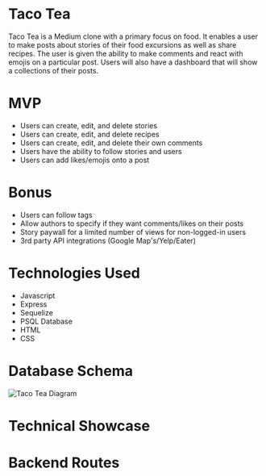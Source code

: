 
# Taco Tea 

Taco Tea is a Medium clone with a primary focus on food. It enables a user to make posts about stories of their food excursions as well as share recipes. The user is given the ability to make comments and react with emojis on a particular post. Users will also have a dashboard that will show a collections of their posts. 

<insert images of web app here>


# MVP
* Users can create, edit, and delete stories
* Users can create, edit, and delete recipes
* Users can create, edit, and delete their own comments
* Users have the ability to follow stories and users
* Users can add likes/emojis onto a post

# Bonus
* Users can follow tags
* Allow authors to specify if they want comments/likes on their posts
* Story paywall for a limited number of views for non-logged-in users
* 3rd party API integrations (Google Map's/Yelp/Eater)

# Technologies Used
* Javascript
* Express 
* Sequelize
* PSQL Database
* HTML
* CSS


# Database Schema

![Taco Tea Diagram](https://user-images.githubusercontent.com/77124092/117481734-63f21580-af31-11eb-9780-7d0dc7d18d4d.png)


# Technical Showcase


# Backend Routes
